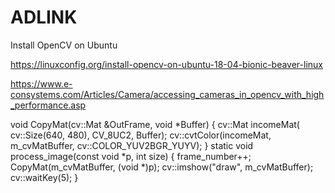 # ADLINK
Install OpenCV on Ubuntu

https://linuxconfig.org/install-opencv-on-ubuntu-18-04-bionic-beaver-linux

https://www.e-consystems.com/Articles/Camera/accessing_cameras_in_opencv_with_high_performance.asp

void CopyMat(cv::Mat &OutFrame, void *Buffer) {
	cv::Mat incomeMat(
		cv::Size(640, 480), CV_8UC2, Buffer);
	cv::cvtColor(incomeMat, m_cvMatBuffer, cv::COLOR_YUV2BGR_YUYV);
}
static void process_image(const void *p, int size)
{
	frame_number++;
	CopyMat(m_cvMatBuffer, (void *)p);
	cv::imshow("draw", m_cvMatBuffer);
	cv::waitKey(5);
}
